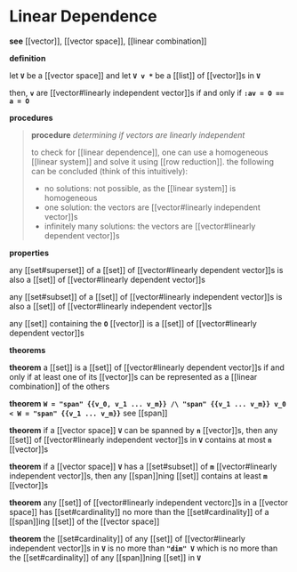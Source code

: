 # Linear Dependence

**see** [[vector]], [[vector space]], [[linear combination]]

**definition**

let **`V`** be a [[vector space]] and let **`V v *`** be a [[list]] of [[vector]]s in **`V`**

then, **`v`** are [[vector#linearly independent vector]]s if and only if **`:av = O == a = O`**

**procedures**

> **procedure** _determining if vectors are linearly independent_
>
> to check for [[linear dependence]], one can use a homogeneous [[linear system]] and solve it using [[row reduction]]. the following can be concluded (think of this intuitively):
>
> - no solutions: not possible, as the [[linear system]] is homogeneous
> - one solution: the vectors are [[vector#linearly independent vector]]s
> - infinitely many solutions: the vectors are [[vector#linearly dependent vector]]s

**properties**

any [[set#superset]] of a [[set]] of [[vector#linearly dependent vector]]s is also a [[set]] of [[vector#linearly dependent vector]]s

any [[set#subset]] of a [[set]] of [[vector#linearly independent vector]]s is also a [[set]] of [[vector#linearly independent vector]]s

any [[set]] containing the **`O`** [[vector]] is a [[set]] of [[vector#linearly dependent vector]]s

**theorems**

**theorem** a [[set]] is a [[set]] of [[vector#linearly dependent vector]]s if and only if at least one of its [[vector]]s can be represented as a [[linear combination]] of the others

**theorem** **`W = "span" {{v_0, v_1 ... v_m}} /\ "span" {{v_1 ... v_m}} v_0 < W = "span" {{v_1 ... v_m}}`** see [[span]]

**theorem** if a [[vector space]] **`V`** can be spanned by **`n`** [[vector]]s, then any [[set]] of [[vector#linearly independent vector]]s in **`V`** contains at most **`n`** [[vector]]s

**theorem** if a [[vector space]] **`V`** has a [[set#subset]] of **`m`** [[vector#linearly independent vector]]s, then any [[span]]ning [[set]] contains at least **`m`** [[vector]]s

**theorem** any [[set]] of [[vector#linearly independent vectorc]]s in a [[vector space]] has [[set#cardinality]] no more than the [[set#cardinality]] of a [[span]]ing [[set]] of the [[vector space]]

**theorem** the [[set#cardinality]] of any [[set]] of [[vector#linearly independent vector]]s in **`V`** is no more than **`"dim" V`** which is no more than the [[set#cardinality]] of any [[span]]ning [[set]] in **`V`**

